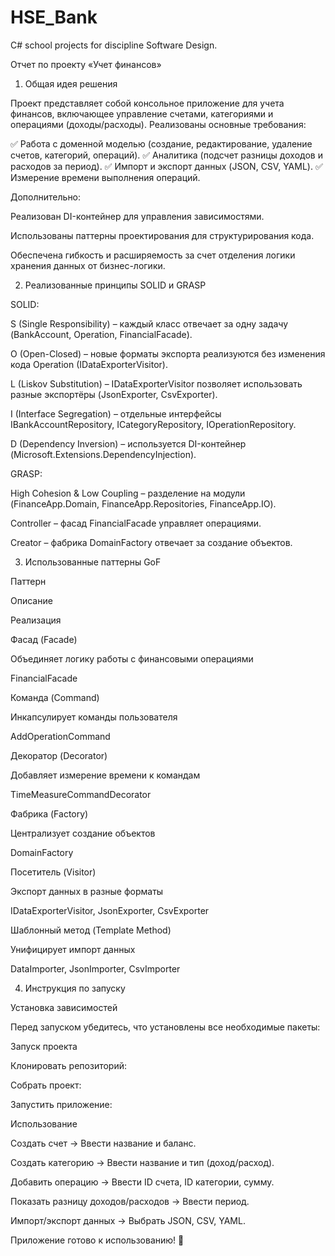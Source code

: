 # HSE_Bank
C# school projects for discipline Software Design.

Отчет по проекту «Учет финансов»

1. Общая идея решения

Проект представляет собой консольное приложение для учета финансов, включающее управление счетами, категориями и операциями (доходы/расходы). Реализованы основные требования:

✅ Работа с доменной моделью (создание, редактирование, удаление счетов, категорий, операций).
✅ Аналитика (подсчет разницы доходов и расходов за период).
✅ Импорт и экспорт данных (JSON, CSV, YAML).
✅ Измерение времени выполнения операций.

Дополнительно:

Реализован DI-контейнер для управления зависимостями.

Использованы паттерны проектирования для структурирования кода.

Обеспечена гибкость и расширяемость за счет отделения логики хранения данных от бизнес-логики.

2. Реализованные принципы SOLID и GRASP

SOLID:

S (Single Responsibility) – каждый класс отвечает за одну задачу (BankAccount, Operation, FinancialFacade).

O (Open-Closed) – новые форматы экспорта реализуются без изменения кода Operation (IDataExporterVisitor).

L (Liskov Substitution) – IDataExporterVisitor позволяет использовать разные экспортёры (JsonExporter, CsvExporter).

I (Interface Segregation) – отдельные интерфейсы IBankAccountRepository, ICategoryRepository, IOperationRepository.

D (Dependency Inversion) – используется DI-контейнер (Microsoft.Extensions.DependencyInjection).

GRASP:

High Cohesion & Low Coupling – разделение на модули (FinanceApp.Domain, FinanceApp.Repositories, FinanceApp.IO).

Controller – фасад FinancialFacade управляет операциями.

Creator – фабрика DomainFactory отвечает за создание объектов.

3. Использованные паттерны GoF

Паттерн

Описание

Реализация

Фасад (Facade)

Объединяет логику работы с финансовыми операциями

FinancialFacade

Команда (Command)

Инкапсулирует команды пользователя

AddOperationCommand

Декоратор (Decorator)

Добавляет измерение времени к командам

TimeMeasureCommandDecorator

Фабрика (Factory)

Централизует создание объектов

DomainFactory

Посетитель (Visitor)

Экспорт данных в разные форматы

IDataExporterVisitor, JsonExporter, CsvExporter

Шаблонный метод (Template Method)

Унифицирует импорт данных

DataImporter, JsonImporter, CsvImporter

4. Инструкция по запуску

Установка зависимостей

Перед запуском убедитесь, что установлены все необходимые пакеты:

Запуск проекта

Клонировать репозиторий:

Собрать проект:

Запустить приложение:

Использование

Создать счет → Ввести название и баланс.

Создать категорию → Ввести название и тип (доход/расход).

Добавить операцию → Ввести ID счета, ID категории, сумму.

Показать разницу доходов/расходов → Ввести период.

Импорт/экспорт данных → Выбрать JSON, CSV, YAML.

Приложение готово к использованию! 🚀
